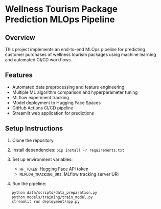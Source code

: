 # Wellness Tourism Package Prediction MLOps Pipeline

## Overview
This project implements an end-to-end MLOps pipeline for predicting customer purchases of wellness tourism packages using machine learning and automated CI/CD workflows.

## Features
- Automated data preprocessing and feature engineering
- Multiple ML algorithm comparison and hyperparameter tuning
- MLflow experiment tracking
- Model deployment to Hugging Face Spaces
- GitHub Actions CI/CD pipeline
- Streamlit web application for predictions

## Setup Instructions

1. Clone the repository
2. Install dependencies: `pip install -r requirements.txt`
3. Set up environment variables:
   - `HF_TOKEN`: Hugging Face API token
   - `MLFLOW_TRACKING_URI`: MLflow tracking server URI

4. Run the pipeline:
```bash
   python data/scripts/data_preparation.py
   python models/training/train_model.py
   streamlit run deployment/app.py
